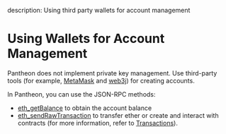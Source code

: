 description: Using third party wallets for account management
<!--- END of page meta data -->

# Using Wallets for Account Management

Pantheon does not implement private key management. Use third-party tools (for example, [MetaMask](https://metamask.io/) and [web3j](https://web3j.io/)) for creating accounts. 

In Pantheon, you can use the JSON-RPC methods:

 * [eth_getBalance](../Reference/JSON-RPC-API-Methods.md#eth_getbalance) to obtain the account balance
 * [eth_sendRawTransaction](../Reference/JSON-RPC-API-Methods.md#eth_sendrawtransaction) to transfer ether or create and interact with contracts (for more information, refer to [Transactions](Transactions/Transactions.md#transactions)).  
